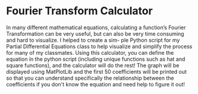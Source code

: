 # Fourier Transform Calculator
In many different mathematical equations, calculating a function’s Fourier Transformation can be very useful, but can also be very time consuming and hard to visualize. I helped to create a sim- ple Python script for my Partial Differential Equations class to help visualize and simplify the process for many of my classmates.
Using this calculator, you can define the equation in the python script (including unique functions such as hat and square functions), and the calculator will do the rest! The graph will be displayed using MatPlotLib and the first 50 coefficients will be printed out so that you can understand specifically the relationship between the coefficients if you don't know the equation and need help to figure it out!
